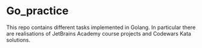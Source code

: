 # Go_practice
This repo contains different tasks implemented in Golang. In particular there are realisations of JetBrains Academy course projects and Codewars Kata solutions.
